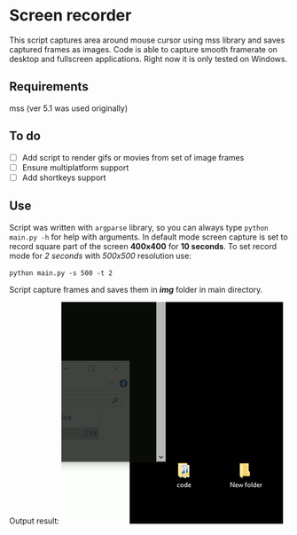 # Screen recorder
This script captures area around mouse cursor using mss library and saves captured frames as images. Code is able to capture smooth framerate on desktop and fullscreen applications. Right now it is only tested on Windows. 

## Requirements
mss (ver 5.1 was used originally)

## To do
- [ ] Add script to render gifs or movies from set of image frames
- [ ] Ensure multiplatform support
- [ ] Add shortkeys support

## Use
Script was written with `argparse` library, so you can always type `python main.py -h` for help with arguments. In default mode screen capture is set to record square part of the screen **400x400** for **10 seconds**. To set record mode for *2 seconds* with *500x500* resolution use:

```console
python main.py -s 500 -t 2
```

Script capture frames and saves them in __*img*__ folder in main directory.

Output result:
![Sample](/output/sample.gif)
